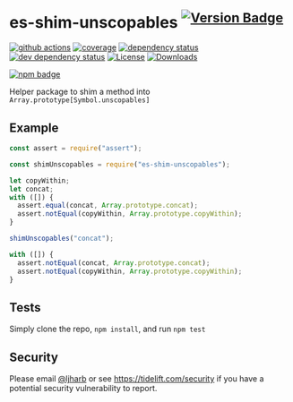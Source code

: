 # es-shim-unscopables <sup>[![Version Badge][npm-version-svg]][package-url]</sup>

[![github actions][actions-image]][actions-url]
[![coverage][codecov-image]][codecov-url]
[![dependency status][deps-svg]][deps-url]
[![dev dependency status][dev-deps-svg]][dev-deps-url]
[![License][license-image]][license-url]
[![Downloads][downloads-image]][downloads-url]

[![npm badge][npm-badge-png]][package-url]

Helper package to shim a method into `Array.prototype[Symbol.unscopables]`

## Example

```js
const assert = require("assert");

const shimUnscopables = require("es-shim-unscopables");

let copyWithin;
let concat;
with ([]) {
  assert.equal(concat, Array.prototype.concat);
  assert.notEqual(copyWithin, Array.prototype.copyWithin);
}

shimUnscopables("concat");

with ([]) {
  assert.notEqual(concat, Array.prototype.concat);
  assert.notEqual(copyWithin, Array.prototype.copyWithin);
}
```

## Tests

Simply clone the repo, `npm install`, and run `npm test`

## Security

Please email [@ljharb](https://github.com/ljharb) or see https://tidelift.com/security if you have a potential security vulnerability to report.

[package-url]: https://npmjs.org/package/es-shim-unscopables
[npm-version-svg]: https://versionbadg.es/ljharb/es-shim-unscopables.svg
[deps-svg]: https://david-dm.org/ljharb/es-shim-unscopables.svg
[deps-url]: https://david-dm.org/ljharb/es-shim-unscopables
[dev-deps-svg]: https://david-dm.org/ljharb/es-shim-unscopables/dev-status.svg
[dev-deps-url]: https://david-dm.org/ljharb/es-shim-unscopables#info=devDependencies
[npm-badge-png]: https://nodei.co/npm/es-shim-unscopables.png?downloads=true&stars=true
[license-image]: https://img.shields.io/npm/l/es-shim-unscopables.svg
[license-url]: LICENSE
[downloads-image]: https://img.shields.io/npm/dm/es-shim-unscopables.svg
[downloads-url]: https://npm-stat.com/charts.html?package=es-shim-unscopables
[codecov-image]: https://codecov.io/gh/ljharb/es-shim-unscopables/branch/main/graphs/badge.svg
[codecov-url]: https://app.codecov.io/gh/ljharb/es-shim-unscopables/
[actions-image]: https://img.shields.io/endpoint?url=https://github-actions-badge-u3jn4tfpocch.runkit.sh/ljharb/es-shim-unscopables
[actions-url]: https://github.com/ljharb/es-shim-unscopables/actions
